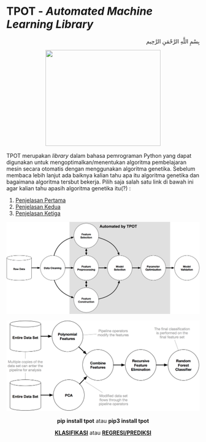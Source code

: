 # TPOT - <i>Automated Machine Learning Library</i> 

<p align="right">
بِسْمِ اللَّهِ الرَّحْمَنِ الرَّحِيم 
</p>
<p align="center"><img src="https://raw.githubusercontent.com/EpistasisLab/tpot/master/images/tpot-logo.jpg" height="250" width="300"/></p>

TPOT merupakan <i>library</i> dalam bahasa pemrograman Python yang dapat digunakan untuk mengoptimalkan/menentukan algoritma pembelajaran mesin secara otomatis dengan menggunakan algoritma genetika. Sebelum membaca lebih lanjut ada baiknya kalian tahu apa itu algoritma genetika dan bagaimana algoritma tersbut bekerja. Pilih saja salah satu link di bawah ini agar kalian tahu apasih algoritma genetika itu(?) :<br>
1. <a href="https://id.wikipedia.org/wiki/Algoritme_genetik">Penjelasan Pertama</a>
2. <a href="https://github.com/Rakhid16/Python-GA-TPOT/blob/master/Algoritma%20Genetika.pdf">Penjelasan Kedua</a>
3. <a href="https://www.youtube.com/watch?v=2mXcs-CNCB8">Penjelasan Ketiga</a>

<p align="center"><img src="https://raw.githubusercontent.com/EpistasisLab/tpot/master/images/tpot-ml-pipeline.png"/></p>

<p align="center"><img src="https://raw.githubusercontent.com/EpistasisLab/tpot/master/images/tpot-pipeline-example.png"/></p>
<p align="center">
<b>pip install tpot</b> atau <b>pip3 install tpot</b>
</p>

<p align="center">
<b><a href="#">KLASIFIKASI</a></b> atau <b><a href="#">REGRESI/PREDIKSI</a></b>
</p>
